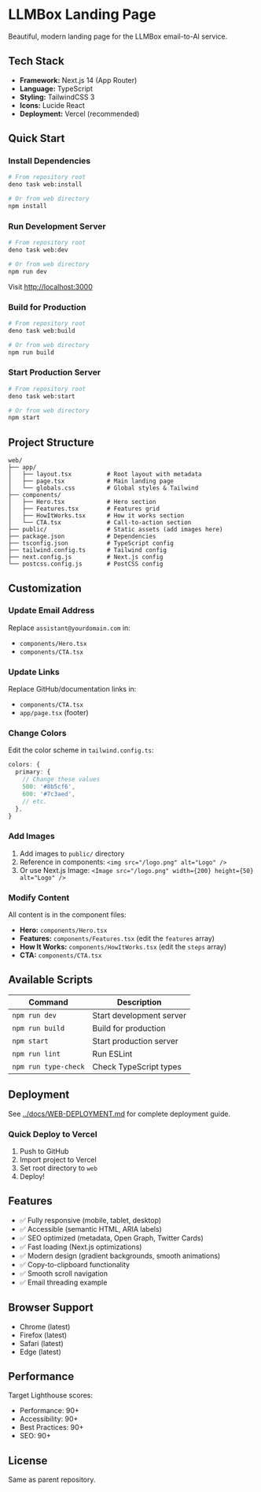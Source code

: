 # LLMBox Landing Page

Beautiful, modern landing page for the LLMBox email-to-AI service.

## Tech Stack

- **Framework:** Next.js 14 (App Router)
- **Language:** TypeScript
- **Styling:** TailwindCSS 3
- **Icons:** Lucide React
- **Deployment:** Vercel (recommended)

## Quick Start

### Install Dependencies

```bash
# From repository root
deno task web:install

# Or from web directory
npm install
```

### Run Development Server

```bash
# From repository root
deno task web:dev

# Or from web directory
npm run dev
```

Visit [http://localhost:3000](http://localhost:3000)

### Build for Production

```bash
# From repository root
deno task web:build

# Or from web directory
npm run build
```

### Start Production Server

```bash
# From repository root
deno task web:start

# Or from web directory
npm start
```

## Project Structure

```
web/
├── app/
│   ├── layout.tsx          # Root layout with metadata
│   ├── page.tsx            # Main landing page
│   └── globals.css         # Global styles & Tailwind
├── components/
│   ├── Hero.tsx            # Hero section
│   ├── Features.tsx        # Features grid
│   ├── HowItWorks.tsx      # How it works section
│   └── CTA.tsx             # Call-to-action section
├── public/                 # Static assets (add images here)
├── package.json            # Dependencies
├── tsconfig.json           # TypeScript config
├── tailwind.config.ts      # Tailwind config
├── next.config.js          # Next.js config
└── postcss.config.js       # PostCSS config
```

## Customization

### Update Email Address

Replace `assistant@yourdomain.com` in:
- `components/Hero.tsx`
- `components/CTA.tsx`

### Update Links

Replace GitHub/documentation links in:
- `components/CTA.tsx`
- `app/page.tsx` (footer)

### Change Colors

Edit the color scheme in `tailwind.config.ts`:

```typescript
colors: {
  primary: {
    // Change these values
    500: '#8b5cf6',
    600: '#7c3aed',
    // etc.
  },
}
```

### Add Images

1. Add images to `public/` directory
2. Reference in components: `<img src="/logo.png" alt="Logo" />`
3. Or use Next.js Image: `<Image src="/logo.png" width={200} height={50} alt="Logo" />`

### Modify Content

All content is in the component files:
- **Hero:** `components/Hero.tsx`
- **Features:** `components/Features.tsx` (edit the `features` array)
- **How It Works:** `components/HowItWorks.tsx` (edit the `steps` array)
- **CTA:** `components/CTA.tsx`

## Available Scripts

| Command | Description |
|---------|-------------|
| `npm run dev` | Start development server |
| `npm run build` | Build for production |
| `npm start` | Start production server |
| `npm run lint` | Run ESLint |
| `npm run type-check` | Check TypeScript types |

## Deployment

See [../docs/WEB-DEPLOYMENT.md](../docs/WEB-DEPLOYMENT.md) for complete deployment guide.

### Quick Deploy to Vercel

1. Push to GitHub
2. Import project to Vercel
3. Set root directory to `web`
4. Deploy!

## Features

- ✅ Fully responsive (mobile, tablet, desktop)
- ✅ Accessible (semantic HTML, ARIA labels)
- ✅ SEO optimized (metadata, Open Graph, Twitter Cards)
- ✅ Fast loading (Next.js optimizations)
- ✅ Modern design (gradient backgrounds, smooth animations)
- ✅ Copy-to-clipboard functionality
- ✅ Smooth scroll navigation
- ✅ Email threading example

## Browser Support

- Chrome (latest)
- Firefox (latest)
- Safari (latest)
- Edge (latest)

## Performance

Target Lighthouse scores:
- Performance: 90+
- Accessibility: 90+
- Best Practices: 90+
- SEO: 90+

## License

Same as parent repository.


